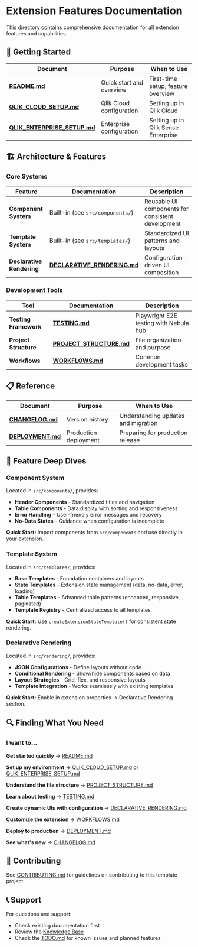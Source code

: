 # Extension Features Documentation

This directory contains comprehensive documentation for all extension features and capabilities.

## 🚀 Getting Started

| Document | Purpose | When to Use |
|----------|---------|-------------|
| [**README.md**](../README.md) | Quick start and overview | First-time setup, feature overview |
| [**QLIK_CLOUD_SETUP.md**](./QLIK_CLOUD_SETUP.md) | Qlik Cloud configuration | Setting up in Qlik Cloud |
| [**QLIK_ENTERPRISE_SETUP.md**](./QLIK_ENTERPRISE_SETUP.md) | Enterprise configuration | Setting up in Qlik Sense Enterprise |

## 🏗️ Architecture & Features

### Core Systems

| Feature | Documentation | Description |
|---------|---------------|-------------|
| **Component System** | Built-in (see `src/components/`) | Reusable UI components for consistent development |
| **Template System** | Built-in (see `src/templates/`) | Standardized UI patterns and layouts |
| **Declarative Rendering** | [**DECLARATIVE_RENDERING.md**](./DECLARATIVE_RENDERING.md) | Configuration-driven UI composition |

### Development Tools

| Tool | Documentation | Description |
|------|---------------|-------------|
| **Testing Framework** | [**TESTING.md**](./TESTING.md) | Playwright E2E testing with Nebula hub |
| **Project Structure** | [**PROJECT_STRUCTURE.md**](./PROJECT_STRUCTURE.md) | File organization and purpose |
| **Workflows** | [**WORKFLOWS.md**](./WORKFLOWS.md) | Common development tasks |

## 📋 Reference

| Document | Purpose | When to Use |
|----------|---------|-------------|
| [**CHANGELOG.md**](./CHANGELOG.md) | Version history | Understanding updates and migration |
| [**DEPLOYMENT.md**](./DEPLOYMENT.md) | Production deployment | Preparing for production release |

## 🎯 Feature Deep Dives

### Component System
Located in `src/components/`, provides:
- **Header Components** - Standardized titles and navigation
- **Table Components** - Data display with sorting and responsiveness  
- **Error Handling** - User-friendly error messages and recovery
- **No-Data States** - Guidance when configuration is incomplete

**Quick Start:** Import components from `src/components` and use directly in your extension.

### Template System
Located in `src/templates/`, provides:
- **Base Templates** - Foundation containers and layouts
- **State Templates** - Extension state management (data, no-data, error, loading)
- **Table Templates** - Advanced table patterns (enhanced, responsive, paginated)
- **Template Registry** - Centralized access to all templates

**Quick Start:** Use `createExtensionStateTemplate()` for consistent state rendering.

### Declarative Rendering
Located in `src/rendering/`, provides:
- **JSON Configurations** - Define layouts without code
- **Conditional Rendering** - Show/hide components based on data
- **Layout Strategies** - Grid, flex, and responsive layouts
- **Template Integration** - Works seamlessly with existing templates

**Quick Start:** Enable in extension properties → Declarative Rendering section.

## 🔍 Finding What You Need

### I want to...

**Get started quickly** → [README.md](../README.md)

**Set up my environment** → [QLIK_CLOUD_SETUP.md](./QLIK_CLOUD_SETUP.md) or [QLIK_ENTERPRISE_SETUP.md](./QLIK_ENTERPRISE_SETUP.md)

**Understand the file structure** → [PROJECT_STRUCTURE.md](./PROJECT_STRUCTURE.md)

**Learn about testing** → [TESTING.md](./TESTING.md)

**Create dynamic UIs with configuration** → [DECLARATIVE_RENDERING.md](./DECLARATIVE_RENDERING.md)

**Customize the extension** → [WORKFLOWS.md](./WORKFLOWS.md)

**Deploy to production** → [DEPLOYMENT.md](./DEPLOYMENT.md)

**See what's new** → [CHANGELOG.md](./CHANGELOG.md)

## 🤝 Contributing

See [CONTRIBUTING.md](../CONTRIBUTING.md) for guidelines on contributing to this template project.

## 📞 Support

For questions and support:
- Check existing documentation first
- Review the [Knowledge Base](../KNOWLEDGE_BASE.md)
- Check the [TODO.md](../TODO.md) for known issues and planned features
